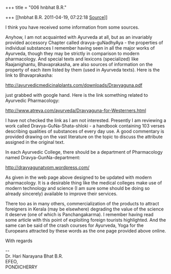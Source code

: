 +++
title = "006 hnbhat B.R."

+++
[[hnbhat B.R.	2011-04-19, 07:22:18 [Source](https://groups.google.com/g/bvparishat/c/9wJtGHxLUVk)]]



I think you have received some information from some sources.

  

Anyhow, I am not acquainted with Ayurveda at all, but as an invariably provided accessory Chapter called dravya-guNadhyAya - the properties of individual substances I remember having seen in all the major works of Ayurveda, though they may be strictly in comparison to modern pharmacology. And special texts and lexicons (specialized) like Raajanighantu, Bhavaprakasha, are also sources of information on the property of each item listed by them (used in Ayurveda texts). Here is the link to Bhavaprakasha:

  

<http://ayurvedicmedicinalplants.com/downloads/Dravyaguna.pdf>

  

just grabbed with google hand. Here is the link something related to Ayurvedic Pharmacology:

  

<http://www.atreya.com/ayurveda/Dravyaguna-for-Westerners.html>

  

I have not checked the link as I am not interested. Presently I am reviewing a work called Dravya-GuNa-Shata-shloki - a handbook containing 103 verses describing qualities of substances of every day use. A good commentary is provided drawing on the vast literature on the topic to discuss the attribute assigned in the original text.

  

In each Ayurvedic College, there should be a department of Pharmacology named Dravya-GunNa-department:

  

<http://dravyagunatvpm.wordpress.com/>

  

As given in the web page above designed to be updated with modern pharmacology. It is a desirable thing like the medical colleges make use of modern technology and science (I am sure some should be doing so already sincerely) available to improve their services.

  

There too as in many others, commercialization of the products to attract foreigners in Kerala (may be elsewhere) degrading the value of the science it deserve (one of which is Panchangakarma). I remember having read some article with this point of exploiting foreign tourists highlighted. And the same can be said of the crash courses for Ayurveda, Yoga for the Europeans attracted by these words as the one page provided above online.

  

With regards

  
--  
Dr. Hari Narayana Bhat B.R.  
EFEO,  
PONDICHERRY  

